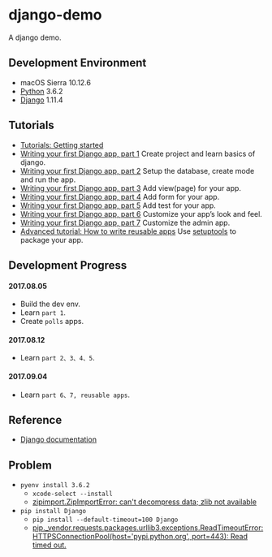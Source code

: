 # django-demo
A django demo.


## Development Environment
- macOS Sierra 10.12.6
- [Python](https://www.python.org/) 3.6.2
- [Django](https://djangoproject.com) 1.11.4


## Tutorials
- [Tutorials: Getting started](https://docs.djangoproject.com/en/1.11/intro/)
- [Writing your first Django app, part 1](https://docs.djangoproject.com/en/1.11/intro/tutorial01/) Create project and learn basics of django.
- [Writing your first Django app, part 2](https://docs.djangoproject.com/en/1.11/intro/tutorial02/) Setup the database, create mode and run the app.
- [Writing your first Django app, part 3](https://docs.djangoproject.com/en/1.11/intro/tutorial03/) Add view(page) for your app.
- [Writing your first Django app, part 4](https://docs.djangoproject.com/en/1.11/intro/tutorial04/) Add form for your app.
- [Writing your first Django app, part 5](https://docs.djangoproject.com/en/1.11/intro/tutorial05/) Add test for your app.
- [Writing your first Django app, part 6](https://docs.djangoproject.com/en/1.11/intro/tutorial06/) Customize your app’s look and feel.
- [Writing your first Django app, part 7](https://docs.djangoproject.com/en/1.11/intro/tutorial07/) Customize the admin app.
- [Advanced tutorial: How to write reusable apps](https://docs.djangoproject.com/en/1.11/intro/reusable-apps/) Use [setuptools](https://pypi.python.org/pypi/setuptools) to package your app.


## Development Progress
#### 2017.08.05
- Build the dev env.
- Learn `part 1`.
- Create `polls` apps.

#### 2017.08.12
- Learn `part 2、3、4、5`.

#### 2017.09.04
- Learn `part 6、7, reusable apps`.


## Reference
- [Django documentation](https://docs.djangoproject.com/en/1.11/)


## Problem
- `pyenv install 3.6.2`
    - `xcode-select --install`
    - [zipimport.ZipImportError: can't decompress data; zlib not available](https://github.com/pyenv/pyenv/issues/454)
- `pip install Django`
    - `pip install --default-timeout=100 Django`
    - [pip._vendor.requests.packages.urllib3.exceptions.ReadTimeoutError: HTTPSConnectionPool(host='pypi.python.org', port=443): Read timed out.](https://stackoverflow.com/questions/43298872/how-to-solve-pip-readtimeouterror-httpsconnectionpoolhost-pypi-python-org-p)


